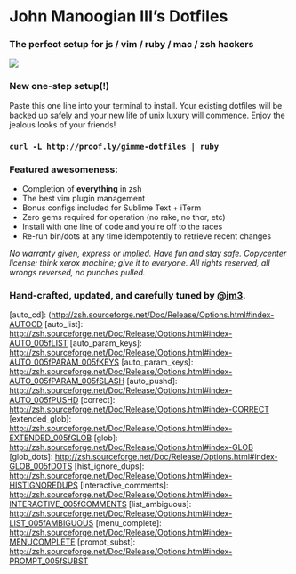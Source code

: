 # John Manoogian III’s Dotfiles

### The perfect setup for js / vim / ruby / mac / zsh hackers

![](https://github.com/jm3/dotfiles/raw/master/prompt.gif)

### New one-step setup(!)

Paste this one line into your terminal to install. Your existing
dotfiles will be backed up safely and your new life of unix luxury
will commence. Enjoy the jealous looks of your friends!

### `curl -L http://proof.ly/gimme-dotfiles | ruby`

### Featured awesomeness:

* Completion of **everything** in zsh
* The best vim plugin management
* Bonus configs included for Sublime Text + iTerm
* Zero gems required for operation (no rake, no thor, etc)
* Install with one line of code and you're off to the races
* Re-run bin/dots at any time idempotently to retrieve recent changes

*No warranty given, express or implied. Have fun and stay safe.
Copycenter license: think xerox machine; give it to everyone. All
rights reserved, all wrongs reversed, no punches pulled.*

### Hand-crafted, updated, and carefully tuned by [@jm3](http://www.jm3.net).

[append_history]: http://zsh.sourceforge.net/Doc/Release/Options.html#index-APPEND_005fHISTORY
[auto_cd]: (http://zsh.sourceforge.net/Doc/Release/Options.html#index-AUTOCD
[auto_list]: http://zsh.sourceforge.net/Doc/Release/Options.html#index-AUTO_005fLIST
[auto_param_keys]: http://zsh.sourceforge.net/Doc/Release/Options.html#index-AUTO_005fPARAM_005fKEYS
[auto_param_keys]: http://zsh.sourceforge.net/Doc/Release/Options.html#index-AUTO_005fPARAM_005fSLASH
[auto_pushd]: http://zsh.sourceforge.net/Doc/Release/Options.html#index-AUTO_005fPUSHD
[correct]: http://zsh.sourceforge.net/Doc/Release/Options.html#index-CORRECT
[extended_glob]: http://zsh.sourceforge.net/Doc/Release/Options.html#index-EXTENDED_005fGLOB
[glob]: http://zsh.sourceforge.net/Doc/Release/Options.html#index-GLOB
[glob_dots]: http://zsh.sourceforge.net/Doc/Release/Options.html#index-GLOB_005fDOTS
[hist_ignore_dups]: http://zsh.sourceforge.net/Doc/Release/Options.html#index-HISTIGNOREDUPS
[interactive_comments]: http://zsh.sourceforge.net/Doc/Release/Options.html#index-INTERACTIVE_005fCOMMENTS
[list_ambiguous]: http://zsh.sourceforge.net/Doc/Release/Options.html#index-LIST_005fAMBIGUOUS
[menu_complete]: http://zsh.sourceforge.net/Doc/Release/Options.html#index-MENUCOMPLETE
[prompt_subst]: http://zsh.sourceforge.net/Doc/Release/Options.html#index-PROMPT_005fSUBST

